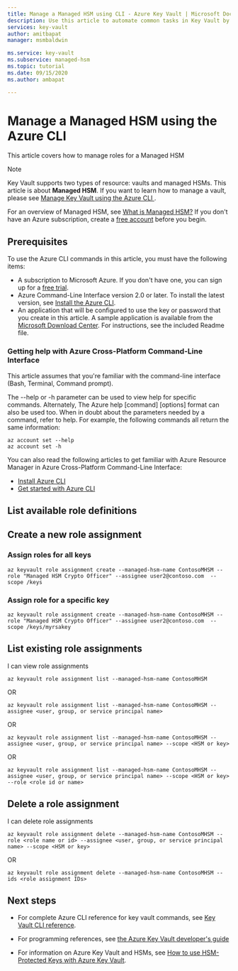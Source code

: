 ```yaml
---
title: Manage a Managed HSM using CLI - Azure Key Vault | Microsoft Docs
description: Use this article to automate common tasks in Key Vault by using the Azure CLI 
services: key-vault
author: amitbapat
manager: msmbaldwin

ms.service: key-vault
ms.subservice: managed-hsm
ms.topic: tutorial
ms.date: 09/15/2020
ms.author: ambapat

---
```

# Manage a Managed HSM using the Azure CLI 

This article covers how to manage roles for a Managed HSM


> [!NOTE]
> Key Vault supports two types of resource: vaults and managed HSMs. This article is about **Managed HSM**. If you want to learn how to manage a vault, please see [Manage Key Vault using the Azure CLI ](../general/manage-with-cli2.md).

For an overview of Managed HSM, see [What is Managed HSM?](overview.md)
If you don't have an Azure subscription, create a [free account](https://azure.microsoft.com/free/?WT.mc_id=A261C142F) before you begin.

## Prerequisites

To use the Azure CLI commands in this article, you must have the following items:

* A subscription to Microsoft Azure. If you don't have one, you can sign up for a [free trial](https://azure.microsoft.com/pricing/free-trial).
* Azure Command-Line Interface version 2.0 or later. To install the latest version, see [Install the Azure CLI](/cli/azure/install-azure-cli).
* An application that will be configured to use the key or password that you create in this article. A sample application is available from the [Microsoft Download Center](https://www.microsoft.com/download/details.aspx?id=45343). For instructions, see the included Readme file.

### Getting help with Azure Cross-Platform Command-Line Interface

This article assumes that you're familiar with the command-line interface (Bash, Terminal, Command prompt).

The --help or -h parameter can be used to view help for specific commands. Alternately, The Azure help [command] [options] format can also be used too. When in doubt about the parameters needed by a command, refer to help. For example, the following commands all return the same information:

```azurecli
az account set --help
az account set -h
```

You can also read the following articles to get familiar with Azure Resource Manager in Azure Cross-Platform Command-Line Interface:

* [Install Azure CLI](/cli/azure/install-azure-cli)
* [Get started with Azure CLI](/cli/azure/get-started-with-azure-cli)

## List available role definitions



## Create a new role assignment

### Assign roles for all keys 

```azurecli
az keyvault role assignment create --managed-hsm-name ContosoMHSM --role "Managed HSM Crypto Officer" --assignee user2@contoso.com  --scope /keys
```

### Assign role for a specific key

```azurecli
az keyvault role assignment create --managed-hsm-name ContosoMHSM --role "Managed HSM Crypto Officer" --assignee user2@contoso.com  --scope /keys/myrsakey
```



## List existing role assignments

I can view role assignments

```azurecli
az keyvault role assignment list --managed-hsm-name ContosoMHSM
```

OR
```azurecli
az keyvault role assignment list --managed-hsm-name ContosoMHSM --assignee <user, group, or service principal name>
```

OR

```azurecli
az keyvault role assignment list --managed-hsm-name ContosoMHSM --assignee <user, group, or service principal name> --scope <HSM or key>
```

OR

```azurecli
az keyvault role assignment list --managed-hsm-name ContosoMHSM --assignee <user, group, or service principal name> --scope <HSM or key> --role <role id or name>
```


## Delete a role assignment



I can delete role assignments

```azurecli
az keyvault role assignment delete --managed-hsm-name ContosoMHSM --role <role name or id> --assignee <user, group, or service principal name> --scope <HSM or key>
```

OR

```azurecli
az keyvault role assignment delete --managed-hsm-name ContosoMHSM --ids <role assignment IDs>
```

## Next steps

- For complete Azure CLI reference for key vault commands, see [Key Vault CLI reference](/cli/azure/keyvault).

- For programming references, see [the Azure Key Vault developer's guide](key-vault-developers-guide.md)

- For information on Azure Key Vault and HSMs, see [How to use HSM-Protected Keys with Azure Key Vault](key-vault-hsm-protected-keys.md).
